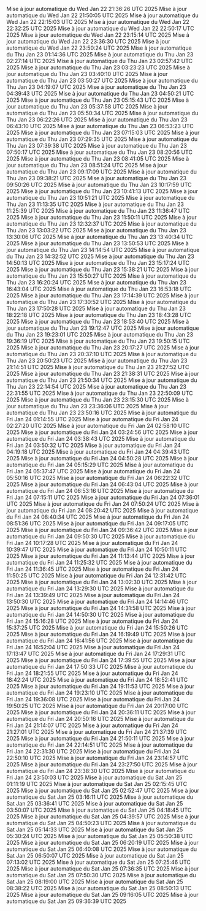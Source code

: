 Mise à jour automatique du Wed Jan 22 21:36:26 UTC 2025
Mise à jour automatique du Wed Jan 22 21:50:05 UTC 2025
Mise à jour automatique du Wed Jan 22 22:15:03 UTC 2025
Mise à jour automatique du Wed Jan 22 22:32:25 UTC 2025
Mise à jour automatique du Wed Jan 22 22:50:17 UTC 2025
Mise à jour automatique du Wed Jan 22 23:15:14 UTC 2025
Mise à jour automatique du Wed Jan 22 23:36:30 UTC 2025
Mise à jour automatique du Wed Jan 22 23:50:24 UTC 2025
Mise à jour automatique du Thu Jan 23 01:14:36 UTC 2025
Mise à jour automatique du Thu Jan 23 02:27:14 UTC 2025
Mise à jour automatique du Thu Jan 23 02:57:42 UTC 2025
Mise à jour automatique du Thu Jan 23 03:23:23 UTC 2025
Mise à jour automatique du Thu Jan 23 03:40:10 UTC 2025
Mise à jour automatique du Thu Jan 23 03:50:27 UTC 2025
Mise à jour automatique du Thu Jan 23 04:19:07 UTC 2025
Mise à jour automatique du Thu Jan 23 04:39:43 UTC 2025
Mise à jour automatique du Thu Jan 23 04:50:21 UTC 2025
Mise à jour automatique du Thu Jan 23 05:15:43 UTC 2025
Mise à jour automatique du Thu Jan 23 05:37:58 UTC 2025
Mise à jour automatique du Thu Jan 23 05:50:34 UTC 2025
Mise à jour automatique du Thu Jan 23 06:22:26 UTC 2025
Mise à jour automatique du Thu Jan 23 06:43:10 UTC 2025
Mise à jour automatique du Thu Jan 23 06:53:23 UTC 2025
Mise à jour automatique du Thu Jan 23 07:15:03 UTC 2025
Mise à jour automatique du Thu Jan 23 07:29:35 UTC 2025
Mise à jour automatique du Thu Jan 23 07:39:38 UTC 2025
Mise à jour automatique du Thu Jan 23 07:50:17 UTC 2025
Mise à jour automatique du Thu Jan 23 08:20:56 UTC 2025
Mise à jour automatique du Thu Jan 23 08:41:05 UTC 2025
Mise à jour automatique du Thu Jan 23 08:51:24 UTC 2025
Mise à jour automatique du Thu Jan 23 09:17:09 UTC 2025
Mise à jour automatique du Thu Jan 23 09:38:21 UTC 2025
Mise à jour automatique du Thu Jan 23 09:50:26 UTC 2025
Mise à jour automatique du Thu Jan 23 10:17:59 UTC 2025
Mise à jour automatique du Thu Jan 23 10:41:13 UTC 2025
Mise à jour automatique du Thu Jan 23 10:51:21 UTC 2025
Mise à jour automatique du Thu Jan 23 11:13:35 UTC 2025
Mise à jour automatique du Thu Jan 23 11:25:39 UTC 2025
Mise à jour automatique du Thu Jan 23 11:36:47 UTC 2025
Mise à jour automatique du Thu Jan 23 11:50:11 UTC 2025
Mise à jour automatique du Thu Jan 23 12:32:37 UTC 2025
Mise à jour automatique du Thu Jan 23 13:03:22 UTC 2025
Mise à jour automatique du Thu Jan 23 13:30:06 UTC 2025
Mise à jour automatique du Thu Jan 23 13:40:34 UTC 2025
Mise à jour automatique du Thu Jan 23 13:50:53 UTC 2025
Mise à jour automatique du Thu Jan 23 14:14:54 UTC 2025
Mise à jour automatique du Thu Jan 23 14:32:52 UTC 2025
Mise à jour automatique du Thu Jan 23 14:50:13 UTC 2025
Mise à jour automatique du Thu Jan 23 15:17:24 UTC 2025
Mise à jour automatique du Thu Jan 23 15:38:21 UTC 2025
Mise à jour automatique du Thu Jan 23 15:50:27 UTC 2025
Mise à jour automatique du Thu Jan 23 16:20:24 UTC 2025
Mise à jour automatique du Thu Jan 23 16:43:04 UTC 2025
Mise à jour automatique du Thu Jan 23 16:53:18 UTC 2025
Mise à jour automatique du Thu Jan 23 17:14:39 UTC 2025
Mise à jour automatique du Thu Jan 23 17:30:52 UTC 2025
Mise à jour automatique du Thu Jan 23 17:50:28 UTC 2025
Mise à jour automatique du Thu Jan 23 18:22:18 UTC 2025
Mise à jour automatique du Thu Jan 23 18:43:28 UTC 2025
Mise à jour automatique du Thu Jan 23 18:53:40 UTC 2025
Mise à jour automatique du Thu Jan 23 19:12:47 UTC 2025
Mise à jour automatique du Thu Jan 23 19:23:01 UTC 2025
Mise à jour automatique du Thu Jan 23 19:36:19 UTC 2025
Mise à jour automatique du Thu Jan 23 19:50:15 UTC 2025
Mise à jour automatique du Thu Jan 23 20:17:27 UTC 2025
Mise à jour automatique du Thu Jan 23 20:37:10 UTC 2025
Mise à jour automatique du Thu Jan 23 20:50:23 UTC 2025
Mise à jour automatique du Thu Jan 23 21:14:51 UTC 2025
Mise à jour automatique du Thu Jan 23 21:27:52 UTC 2025
Mise à jour automatique du Thu Jan 23 21:38:31 UTC 2025
Mise à jour automatique du Thu Jan 23 21:50:34 UTC 2025
Mise à jour automatique du Thu Jan 23 22:14:54 UTC 2025
Mise à jour automatique du Thu Jan 23 22:31:55 UTC 2025
Mise à jour automatique du Thu Jan 23 22:50:09 UTC 2025
Mise à jour automatique du Thu Jan 23 23:15:30 UTC 2025
Mise à jour automatique du Thu Jan 23 23:36:06 UTC 2025
Mise à jour automatique du Thu Jan 23 23:50:16 UTC 2025
Mise à jour automatique du Fri Jan 24 01:14:55 UTC 2025
Mise à jour automatique du Fri Jan 24 02:27:20 UTC 2025
Mise à jour automatique du Fri Jan 24 02:58:10 UTC 2025
Mise à jour automatique du Fri Jan 24 03:24:56 UTC 2025
Mise à jour automatique du Fri Jan 24 03:38:43 UTC 2025
Mise à jour automatique du Fri Jan 24 03:50:32 UTC 2025
Mise à jour automatique du Fri Jan 24 04:19:18 UTC 2025
Mise à jour automatique du Fri Jan 24 04:39:43 UTC 2025
Mise à jour automatique du Fri Jan 24 04:50:28 UTC 2025
Mise à jour automatique du Fri Jan 24 05:15:29 UTC 2025
Mise à jour automatique du Fri Jan 24 05:37:47 UTC 2025
Mise à jour automatique du Fri Jan 24 05:50:16 UTC 2025
Mise à jour automatique du Fri Jan 24 06:22:32 UTC 2025
Mise à jour automatique du Fri Jan 24 06:43:04 UTC 2025
Mise à jour automatique du Fri Jan 24 06:53:16 UTC 2025
Mise à jour automatique du Fri Jan 24 07:15:11 UTC 2025
Mise à jour automatique du Fri Jan 24 07:36:01 UTC 2025
Mise à jour automatique du Fri Jan 24 07:50:24 UTC 2025
Mise à jour automatique du Fri Jan 24 08:20:42 UTC 2025
Mise à jour automatique du Fri Jan 24 08:40:34 UTC 2025
Mise à jour automatique du Fri Jan 24 08:51:36 UTC 2025
Mise à jour automatique du Fri Jan 24 09:17:05 UTC 2025
Mise à jour automatique du Fri Jan 24 09:36:42 UTC 2025
Mise à jour automatique du Fri Jan 24 09:50:30 UTC 2025
Mise à jour automatique du Fri Jan 24 10:17:28 UTC 2025
Mise à jour automatique du Fri Jan 24 10:39:47 UTC 2025
Mise à jour automatique du Fri Jan 24 10:50:11 UTC 2025
Mise à jour automatique du Fri Jan 24 11:13:44 UTC 2025
Mise à jour automatique du Fri Jan 24 11:25:32 UTC 2025
Mise à jour automatique du Fri Jan 24 11:36:45 UTC 2025
Mise à jour automatique du Fri Jan 24 11:50:25 UTC 2025
Mise à jour automatique du Fri Jan 24 12:31:42 UTC 2025
Mise à jour automatique du Fri Jan 24 13:02:30 UTC 2025
Mise à jour automatique du Fri Jan 24 13:29:30 UTC 2025
Mise à jour automatique du Fri Jan 24 13:39:49 UTC 2025
Mise à jour automatique du Fri Jan 24 13:50:30 UTC 2025
Mise à jour automatique du Fri Jan 24 14:14:46 UTC 2025
Mise à jour automatique du Fri Jan 24 14:31:58 UTC 2025
Mise à jour automatique du Fri Jan 24 14:50:30 UTC 2025
Mise à jour automatique du Fri Jan 24 15:16:28 UTC 2025
Mise à jour automatique du Fri Jan 24 15:37:25 UTC 2025
Mise à jour automatique du Fri Jan 24 15:50:26 UTC 2025
Mise à jour automatique du Fri Jan 24 16:19:49 UTC 2025
Mise à jour automatique du Fri Jan 24 16:41:56 UTC 2025
Mise à jour automatique du Fri Jan 24 16:52:04 UTC 2025
Mise à jour automatique du Fri Jan 24 17:13:47 UTC 2025
Mise à jour automatique du Fri Jan 24 17:29:31 UTC 2025
Mise à jour automatique du Fri Jan 24 17:39:55 UTC 2025
Mise à jour automatique du Fri Jan 24 17:50:33 UTC 2025
Mise à jour automatique du Fri Jan 24 18:21:55 UTC 2025
Mise à jour automatique du Fri Jan 24 18:42:24 UTC 2025
Mise à jour automatique du Fri Jan 24 18:52:41 UTC 2025
Mise à jour automatique du Fri Jan 24 19:11:53 UTC 2025
Mise à jour automatique du Fri Jan 24 19:23:10 UTC 2025
Mise à jour automatique du Fri Jan 24 19:36:08 UTC 2025
Mise à jour automatique du Fri Jan 24 19:50:25 UTC 2025
Mise à jour automatique du Fri Jan 24 20:17:00 UTC 2025
Mise à jour automatique du Fri Jan 24 20:36:11 UTC 2025
Mise à jour automatique du Fri Jan 24 20:50:16 UTC 2025
Mise à jour automatique du Fri Jan 24 21:14:07 UTC 2025
Mise à jour automatique du Fri Jan 24 21:27:01 UTC 2025
Mise à jour automatique du Fri Jan 24 21:37:39 UTC 2025
Mise à jour automatique du Fri Jan 24 21:50:11 UTC 2025
Mise à jour automatique du Fri Jan 24 22:14:51 UTC 2025
Mise à jour automatique du Fri Jan 24 22:31:30 UTC 2025
Mise à jour automatique du Fri Jan 24 22:50:10 UTC 2025
Mise à jour automatique du Fri Jan 24 23:14:57 UTC 2025
Mise à jour automatique du Fri Jan 24 23:27:50 UTC 2025
Mise à jour automatique du Fri Jan 24 23:38:30 UTC 2025
Mise à jour automatique du Fri Jan 24 23:50:03 UTC 2025
Mise à jour automatique du Sat Jan 25 01:11:19 UTC 2025
Mise à jour automatique du Sat Jan 25 02:15:45 UTC 2025
Mise à jour automatique du Sat Jan 25 02:52:47 UTC 2025
Mise à jour automatique du Sat Jan 25 03:16:11 UTC 2025
Mise à jour automatique du Sat Jan 25 03:36:41 UTC 2025
Mise à jour automatique du Sat Jan 25 03:50:07 UTC 2025
Mise à jour automatique du Sat Jan 25 04:18:45 UTC 2025
Mise à jour automatique du Sat Jan 25 04:39:57 UTC 2025
Mise à jour automatique du Sat Jan 25 04:50:23 UTC 2025
Mise à jour automatique du Sat Jan 25 05:14:33 UTC 2025
Mise à jour automatique du Sat Jan 25 05:30:24 UTC 2025
Mise à jour automatique du Sat Jan 25 05:50:38 UTC 2025
Mise à jour automatique du Sat Jan 25 06:20:19 UTC 2025
Mise à jour automatique du Sat Jan 25 06:40:08 UTC 2025
Mise à jour automatique du Sat Jan 25 06:50:07 UTC 2025
Mise à jour automatique du Sat Jan 25 07:13:02 UTC 2025
Mise à jour automatique du Sat Jan 25 07:25:46 UTC 2025
Mise à jour automatique du Sat Jan 25 07:36:35 UTC 2025
Mise à jour automatique du Sat Jan 25 07:50:30 UTC 2025
Mise à jour automatique du Sat Jan 25 08:19:00 UTC 2025
Mise à jour automatique du Sat Jan 25 08:38:22 UTC 2025
Mise à jour automatique du Sat Jan 25 08:50:13 UTC 2025
Mise à jour automatique du Sat Jan 25 09:16:05 UTC 2025
Mise à jour automatique du Sat Jan 25 09:36:39 UTC 2025
